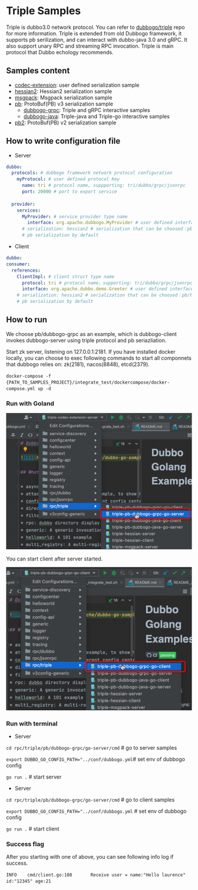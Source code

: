 # Triple Samples

Triple is  dubbo3.0 network protocol. You can refer to [dubbogo/triple](https://github.com/dubbogo/triple) repo for more information. Triple is extended from old Dubbogo framework, it supports pb serilization, and can interact with dubbo-java 3.0 and  gRPC. It also support unary RPC and streaming RPC invocation. Triple is main protocol that  Dubbo echology recommends.

## Samples content

- [codec-extension](./codec-extension): user defined serialization sample
- [hessian2](./hessian2): Hessian2 serialization sample
- [msgpack](./msgpack): Msgpack serialization sample
- [pb](./pb):  ProtoBuf(PB) v3 serialization sample
  - [dubbogo-grpc](./pb/dubbogo-grpc): Triple and gRPC interactive samples
  - [dubbogo-java](./pb/dubbogo-java): Triple-java and Triple-go interactive samples
- [pb2](./pb2):  ProtoBuf(PB) v2 serialization sample

## How to write configuration file

- Server

```yaml
dubbo:
  protocols: # dubbogo framework network protocol configuration
    myProtocol: # user defined protocol Key
      name: tri # protocol name, suppporting: tri/dubbo/grpc/jsonrpc
      port: 20000 # port to export service

  provider:
    services:
      MyProvider: # service provider type name
        interface: org.apache.dubbogo.MyProvider # user defined interface name
      # serialization: hessian2 # serialization that can be choosed：pb/hessian2/custome
      # pb serialization by default
```

- Client

```yml
dubbo:
consumer:
  references:
    ClientImpl: # client struct type name
      protocol: tri # protocol name，supporting: tri/dubbo/grpc/jsonrpc，compatiable with server
      interface: org.apache.dubbo.demo.Greeter # user defined interface name
    # serialization: hessian2 # serialization that can be choosed：pb/hessian2/custome
    # pb serialization by default
```

## How to run

We choose pb/dubbogo-grpc as an example, which is dubbogo-client invokes dubbogo-server using triple protocol and pb seriazliation.

Start zk server, listening on 127.0.0.1:2181. If you have installed docker locally, you can choose to exec following commands to start all componnets that dubbogo relies on: zk(2181), nacos(8848), etcd(2379).

`docker-compose -f {PATH_TO_SAMPLES_PROJECT}/integrate_test/dockercompose/docker-compose.yml up -d`

### Run with Goland

![](../../.images/samples-rpc-triple-server.png)

You can start client after server started.

![](../../.images/samples-rpc-triple-client.png)



### Run with terminal

- Server

`cd rpc/triple/pb/dubbogo-grpc/go-server/cmd` # go to server samples

`export DUBBO_GO_CONFIG_PATH="../conf/dubbogo.yml`# set env of dubbogo config

`go run .` # start server

- Server

`cd rpc/triple/pb/dubbogo-grpc/go-server/cmd` # go to client samples

`export DUBBO_GO_CONFIG_PATH="../conf/dubbogo.yml` # set env of dubbogo config

`go run .` # start client



### Success flag

After you starting with one of above, you can see following info log if success.

`INFO    cmd/client.go:108       Receive user = name:"Hello laurence" id:"12345" age:21`
